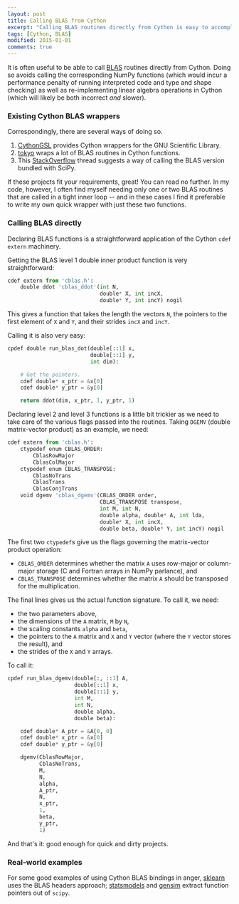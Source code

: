 ```yaml
---
layout: post
title: Calling BLAS from Cython
excerpt: "Calling BLAS routines directly from Cython is easy to accomplish and can be extrememly useful."
tags: [Cython, BLAS]
modified: 2015-01-01
comments: true
---
```


It is often useful to be able to call [BLAS](http://en.wikipedia.org/wiki/Basic_Linear_Algebra_Subprograms) routines directly from Cython. Doing so avoids calling the corresponding NumPy functions (which would incur a performance penalty of running interpreted code and type and shape checking) as well as re-implementing linear algebra operations in Cython (which will likely be both incorrect _and_ slower).

### Existing Cython BLAS wrappers
Correspondingly, there are several ways of doing so.

1. [CythonGSL](https://github.com/twiecki/CythonGSL) provides Cython wrappers for the GNU Scientific Library.
2. [tokyo](https://github.com/tokyo/tokyo) wraps a lot of BLAS routines in Cython functions. 
3. This [StackOverflow](http://stackoverflow.com/questions/16114100/calling-dot-products-and-linear-algebra-operations-in-cython) thread suggests a way of calling the BLAS version bundled with SciPy.

If these projects fit your requirements, great! You can read no further. In my code, however, I often find myself needing only one or two BLAS routines that are called in a tight inner loop -- and in these cases I find it preferable to write my own quick wrapper with just these two functions.

### Calling BLAS directly 

Declaring BLAS functions is a straightforward application of the Cython `cdef extern` machinery.

Getting the BLAS level 1 double inner product function is very straightforward:
```python
cdef extern from 'cblas.h':
    double ddot 'cblas_ddot'(int N,
                             double* X, int incX,
                             double* Y, int incY) nogil
```
This gives a function that takes the length the vectors `N`, the pointers to the first element of `X` and `Y`, and their strides `incX` and `incY`.

Calling it is also very easy:
```python
cpdef double run_blas_dot(double[::1] x,
                          double[::1] y,
                          int dim):

    # Get the pointers.
    cdef double* x_ptr = &x[0]
    cdef double* y_ptr = &y[0]

    return ddot(dim, x_ptr, 1, y_ptr, 1)
```

Declaring level 2 and level 3 functions is a little bit trickier as we need to take care of the various flags passed into the routines. Taking `DGEMV` (double matrix-vector product) as an example, we need:
```python
cdef extern from 'cblas.h':
    ctypedef enum CBLAS_ORDER:
        CblasRowMajor
        CblasColMajor
    ctypedef enum CBLAS_TRANSPOSE:
        CblasNoTrans
        CblasTrans
        CblasConjTrans
    void dgemv 'cblas_dgemv'(CBLAS_ORDER order,
                             CBLAS_TRANSPOSE transpose,
                             int M, int N,
                             double alpha, double* A, int lda,
                             double* X, int incX,
                             double beta, double* Y, int incY) nogil
```
The first two `ctypedef`s give us the flags governing the matrix-vector product operation:

- `CBLAS_ORDER` determines whether the matrix `A` uses row-major or column-major storage (C and Fortran arrays in NumPy parlance), and
- `CBLAS_TRANSPOSE` determines whether the matrix `A` should be transposed for the multiplication.

The final lines gives us the actual function signature. To call it, we need:

- the two parameters above,
- the dimensions of the `A` matrix, `M` by `N`,
- the scaling constants `alpha` and `beta`,
- the pointers to the `A` matrix and `X` and `Y` vector (where the `Y` vector stores the result), and
- the strides of the `X` and `Y` arrays.

To call it:
```python
cpdef run_blas_dgemv(double[:, ::1] A,
                     double[::1] x,
                     double[::1] y,
                     int M,
                     int N,
                     double alpha,
                     double beta):

    cdef double* A_ptr = &A[0, 0]
    cdef double* x_ptr = &x[0]
    cdef double* y_ptr = &y[0]

    dgemv(CblasRowMajor,
          CblasNoTrans,
          M,
          N,
          alpha,
          A_ptr,
          N,
          x_ptr,
          1,
          beta,
          y_ptr,
          1)
```
And that's it: good enough for quick and dirty projects.

### Real-world examples

For some good examples of using Cython BLAS bindings in anger, [sklearn](https://github.com/scikit-learn/scikit-learn/blob/master/sklearn/linear_model/cd_fast.pyx) uses the BLAS headers approach;
[statsmodels](https://github.com/statsmodels/statsmodels/blob/master/statsmodels/tsa/kalmanf/kalman_loglike.pyx) and [gensim](https://github.com/piskvorky/gensim/blob/master/gensim/models/word2vec_inner.pyx) extract function pointers out of `scipy`. 
